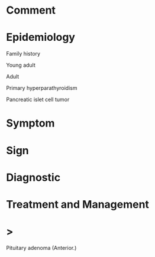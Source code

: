 # Comment

# Epidemiology

Family history

Young adult

Adult

Primary hyperparathyroidism

Pancreatic islet cell tumor

# Symptom

# Sign

# Diagnostic

# Treatment and Management

# >

Pituitary adenoma
(Anterior.)
